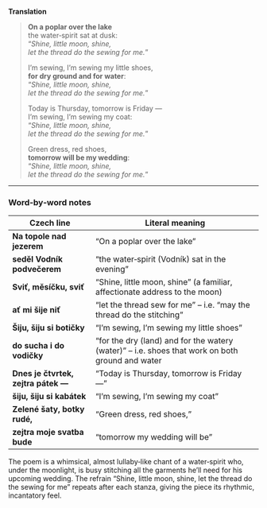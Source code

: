 **Translation**

> **On a poplar over the lake**  
> the water‑spirit sat at dusk:  
> “*Shine, little moon, shine,*  
> *let the thread do the sewing for me.*”
> 
> I’m sewing, I’m sewing my little shoes,  
> **for dry ground and for water**:  
> “*Shine, little moon, shine,*  
> *let the thread do the sewing for me.*”
> 
> Today is Thursday, tomorrow is Friday —  
> I’m sewing, I’m sewing my coat:  
> “*Shine, little moon, shine,*  
> *let the thread do the sewing for me.*”
> 
> Green dress, red shoes,  
> **tomorrow will be my wedding**:  
> “*Shine, little moon, shine,*  
> *let the thread do the sewing for me.*”

---

### Word‑by‑word notes

| Czech line | Literal meaning |
|------------|-----------------|
| **Na topole nad jezerem** | “On a poplar over the lake” |
| **seděl Vodník podvečerem** | “the water‑spirit (Vodník) sat in the evening” |
| **Sviť, měsíčku, sviť** | “Shine, little moon, shine” (a familiar, affectionate address to the moon) |
| **ať mi šije niť** | “let the thread sew for me” – i.e. “may the thread do the stitching” |
| **Šiju, šiju si botičky** | “I’m sewing, I’m sewing my little shoes” |
| **do sucha i do vodičky** | “for the dry (land) and for the watery (water)” – i.e. shoes that work on both ground and water |
| **Dnes je čtvrtek, zejtra pátek —** | “Today is Thursday, tomorrow is Friday —” |
| **šiju, šiju si kabátek** | “I’m sewing, I’m sewing my coat” |
| **Zelené šaty, botky rudé,** | “Green dress, red shoes,” |
| **zejtra moje svatba bude** | “tomorrow my wedding will be” |

The poem is a whimsical, almost lullaby‑like chant of a water‑spirit who, under the moonlight, is busy stitching all the garments he’ll need for his upcoming wedding. The refrain “Shine, little moon, shine, let the thread do the sewing for me” repeats after each stanza, giving the piece its rhythmic, incantatory feel.
